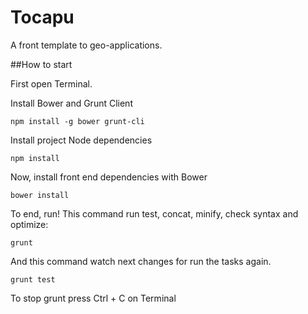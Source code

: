 Tocapu
======

A front template to geo-applications.


##How to start

First open Terminal.

Install Bower and Grunt Client

	npm install -g bower grunt-cli

Install project Node dependencies

	npm install
    
Now, install front end dependencies with Bower

	bower install

To end, run! This command run test, concat, minify, check syntax and optimize:

	grunt
	
And this command watch next changes for run the tasks again.

	grunt test

To stop grunt press Ctrl + C on Terminal